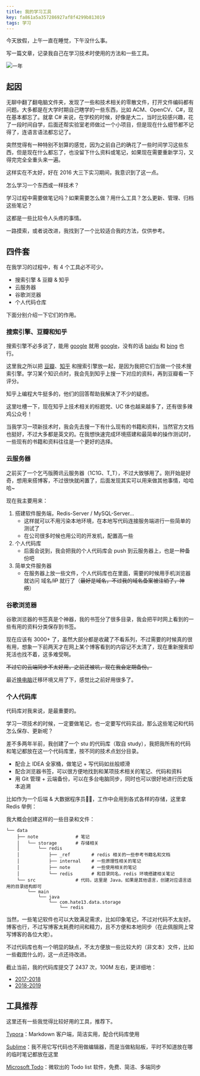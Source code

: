 ```yaml
---
title: 我的学习工具
key: fa861a5a357286927af8f4299b813019
tags: 学习
---
```


今天放假，上午一直在睡觉，下午没什么事。

写一篇文章，记录我自己在学习技术时使用的方法和一些工具。

![一年](https://hate13-blog-1251885630.cos.ap-chengdu.myqcloud.com/ugly_but_read.jpg)

<!--more-->

## 起因

无聊中翻了翻电脑文件夹，发现了一些和技术相关的零散文件，打开文件编码都有问题。大多都是在大学时期自己瞎学的一些东西，比如 ACM、OpenCV、C#，现在基本都忘了。就拿 C# 来说，在学校的时候，好像是大二，当时比较感兴趣，花了一段时间自学，后面还帮实验室老师做过一个小项目，但是现在什么细节都不记得了，连语言语法都忘记了。

突然觉得有一种特别不划算的感觉，因为之前自己的确花了一些时间学习这些东西，但是现在什么都忘了，也没留下什么资料或笔记，如果现在需要重新学习，又得完完全全重头来一遍。

这样实在不太好，好在 2016 大三下实习期间，我意识到了这一点。

怎么学习一个东西或一样技术？

学习过程中需要做笔记吗？如果需要怎么做？用什么工具？怎么更新、管理、归档这些笔记？

这都是一些比较令人头疼的事情。

一路摸索，或者说改进，我找到了一个比较适合我的方法，仅供参考。

## 四件套

在我学习的过程中，有 4 个工具必不可少。

- 搜索引擎 & 豆瓣 & 知乎
- 云服务器
- 谷歌浏览器
- 个人代码仓库

下面分别介绍一下它们的作用。

### 搜索引擎、豆瓣和知乎

搜索引擎不必多说了，能用 [google](https://google.com) 就用 [google](https://google.com)，没有的话 [baidu](https://www.baidu.com/) 和 [bing](https://www.bing.com/) 也行。

这里我之所以把 [豆瓣](https://www.douban.com/)、[知乎](http://zhihu.com/) 和搜索引擎放一起，是因为我把它们当做一个技术搜索引擎。学习某个知识点时，我会先到知乎上搜一下对应的资料，再到豆瓣看一下评分。

知乎上编程大牛挺多的，他们的回答帮助我解决了不少的疑惑。

这里吐槽一下，现在知乎上技术相关的标题党、UC 体也越来越多了，还有很多辣鸡公众号！

当我学习一项新技术时，我会先去搜一下有什么现有的书籍和资料，当然官方文档也挺好，不过大多都是英文的。在我想快速完成环境搭建和最简单的操作测试时，一些现有的书籍和资料往往是一个更好的选择。

### 云服务器

之前买了一个乞丐版腾讯云服务器（1C1G、T_T），不过大致够用了。刚开始是好奇，想用来搭博客，不过很快就闲置了，后面发现其实可以用来做其他事情，哈哈哈~

现在我主要用来：

1. 搭建软件服务端，Redis-Server / MySQL-Server...
   - 这样就可以不用污染本地环境，在本地写代码连接服务端进行一些简单的测试了
   - 在公司很多时候也用公司的开发机，配置高一些
2. 个人代码库
   - 后面会说到，我会把我的个人代码库会 push 到云服务器上，也是一种备份吧
3. 简单文件服务器
   - 在服务器上放一些文件，个人代码库也在里面，需要的时候用手机浏览器就访问 域名/~~IP~~ 就行了（~~最好是域名，不过我的域名备案被注销了，神烦~~）

### 谷歌浏览器

谷歌浏览器的书签真是个神器，我的书签分了很多目录，我会把平时网上看到的一些有用的资料分类保存到书签。

现在应该有 3000+ 了，虽然大部分都是收藏了不看系列，不过需要的时候真的很有用，想象一下前两天才在网上某个博客看到的内容记不太清了，现在重新搜索却死活也找不着，这多难受啊。

~~不过它的云端同步不太好用，之前还被坑，现在我会定期备份。~~

最近[换电脑](https://hate13.com/2020/09/02/%E6%8D%A2%E7%94%B5%E8%84%91.html)迁移环境又用了下，感觉比之前好用很多了。

### 个人代码库

代码库对我来说，是最重要的。

学习一项技术的时候，一定要做笔记，也一定要写代码实战，那么这些笔记和代码怎么保存、更新呢？

差不多两年半前，我创建了一个 stu 的代码库（取自 study），我把我所有的代码和笔记都放在这一个代码库里，按不同的技术点划分目录。

- 配合上 IDEA 全家桶，做笔记 + 写代码如丝般顺滑
- 配合浏览器书签，可以很方便地找到和某项技术相关的笔记、代码和资料
- 用 Git 管理 + 云端备份，可以在多台电脑同步，同时也可以很好地进行历史版本追溯

比如作为一个后端 & 大数据程序员👩‍💻，工作中会用到各式各样的存储，这里拿 Redis 举例：

我大概会创建这样的一些目录和文件：

``` 
└── data
    ├── note              # 笔记
    │   └── storage       # 存储相关
    │       └── redis
    │           ├── _ref        # redis 相关的一些参考书籍名和文档
    │           ├── internal    # 一些原理性相关的笔记
    │           ├── note        # 一些使用相关的笔记
    │           └── redis       # 和目录同名，redis 环境搭建相关笔记
    └── src               # 代码，这里是 Java，如果是其他语言，创建对应语言适用的目录结构即可
        └── main
            └── java
                └── com.hate13.data.storage
                    └── redis
```

当然，一些笔记软件也可以大致满足需求，比如印象笔记，不过对代码不太友好。博客也行，不过写博客太耗费时间和精力，且不方便和本地同步（在此佩服网上常写博客的各位大佬）。

不过代码库也有一个明显的缺点，不太方便放一些比较大的（非文本）文件，比如一些截图什么的，这一点还待改进。

截止当前，我的代码库提交了 2437 次，100M 左右，更详细地：

- [2017-2018](https://hate13.com/2018/05/28/我这一年-17_18.html)
- [2018-2019](https://hate13.com/2019/05/25/我这一年-18_19.html)

## 工具推荐

这里还有一些我觉得比较好用的工具，推荐下。

[Typora](https://typora.io/)：Markdown 客户端，简洁实用，配合代码库使用

[Sublime](https://www.sublimetext.com/)：我不用它写代码也不用做编辑器，而是当做粘贴板，平时不知道放在哪的临时笔记都放在这里

[Microsoft Todo](https://todo.microsoft.com/)：微软出的 Todo list 软件，免费、简洁、多端同步
